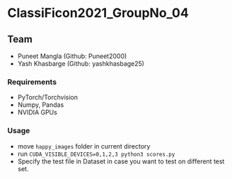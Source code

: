 # ClassiFicon2021_GroupNo_04
## Team
- Puneet Mangla (Github: Puneet2000)
- Yash Khasbarge (Github: yashkhasbage25)
### Requirements
- PyTorch/Torchvision
- Numpy, Pandas
- NVIDIA GPUs

### Usage
- move ```happy_images``` folder in current directory
- run ```CUDA_VISIBLE_DEVICES=0,1,2,3 python3 scores.py```
- Specify the test file in Dataset in case you want to test on different test set.
